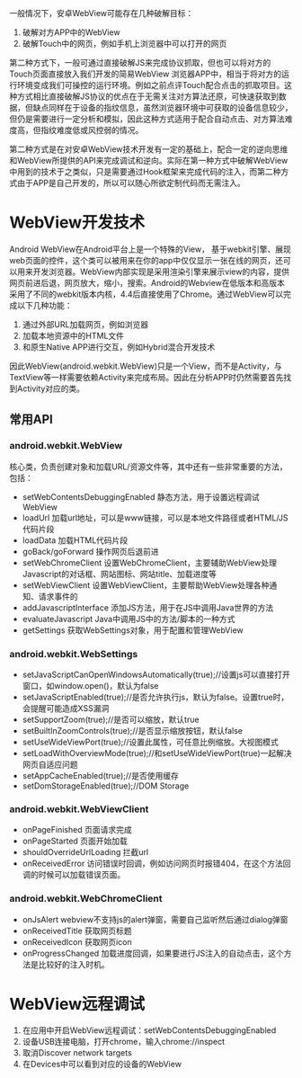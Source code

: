 一般情况下，安卓WebView可能存在几种破解目标：
1. 破解对方APP中的WebView
2. 破解Touch中的网页，例如手机上浏览器中可以打开的网页

第二种方式下，一般可通过直接破解JS来完成协议抓取，但也可以将对方的Touch页面直接放入我们开发的简易WebView 浏览器APP中，相当于将对方的运行环境变成我们可操控的运行环境。例如之前点评Touch配合点击的抓取项目。这种方式相比直接破解JS协议的优点在于无需关注对方算法还原，可快速获取到数据，但缺点同样在于设备的指纹信息，虽然浏览器环境中可获取的设备信息较少，但仍是需要进行一定分析和模拟，因此这种方式适用于配合自动点击、对方算法难度高，但指纹难度低或风控弱的情况。

第二种方式是在对安卓WebView技术开发有一定的基础上，配合一定的逆向思维和WebView所提供的API来完成调试和逆向。实际在第一种方式中破解WebView中用到的技术于之类似，只是需要通过Hook框架来完成代码的注入，而第二种方式由于APP是自己开发的，所以可以随心所欲定制代码而无需注入。

# WebView开发技术
Android WebView在Android平台上是一个特殊的View， 基于webkit引擎、展现web页面的控件，这个类可以被用来在你的app中仅仅显示一张在线的网页，还可以用来开发浏览器。WebView内部实现是采用渲染引擎来展示view的内容，提供网页前进后退，网页放大，缩小，搜索。Android的Webview在低版本和高版本采用了不同的webkit版本内核，4.4后直接使用了Chrome。通过WebView可以完成以下几种功能：
1. 通过外部URL加载网页，例如浏览器
2. 加载本地资源中的HTML文件
3. 和原生Native APP进行交互，例如Hybrid混合开发技术

因此WebView(android.webkit.WebView)只是一个View，而不是Activity，与TextView等一样需要依赖Activity来完成布局。因此在分析APP时仍然需要首先找到Activity对应的类。

## 常用API
### android.webkit.WebView
核心类，负责创建对象和加载URL/资源文件等，其中还有一些非常重要的方法，包括：
- setWebContentsDebuggingEnabled 静态方法，用于设置远程调试WebView
- loadUrl 加载url地址，可以是www链接，可以是本地文件路径或者HTML/JS代码片段
- loadData 加载HTML代码片段
- goBack/goForward 操作网页后退前进
- setWebChromeClient 设置WebChromeClient，主要辅助WebView处理Javascript的对话框、网站图标、网站title、加载进度等
- setWebViewClient 设置WebViewClient，主要帮助WebView处理各种通知、请求事件的
- addJavascriptInterface 添加JS方法，用于在JS中调用Java世界的方法
- evaluateJavascript Java中调用JS中的方法/脚本的一种方式
- getSettings 获取WebSettings对象，用于配置和管理WebView

### android.webkit.WebSettings
- setJavaScriptCanOpenWindowsAutomatically(true);//设置js可以直接打开窗口，如window.open()，默认为false
- setJavaScriptEnabled(true);//是否允许执行js，默认为false。设置true时，会提醒可能造成XSS漏洞
- setSupportZoom(true);//是否可以缩放，默认true
- setBuiltInZoomControls(true);//是否显示缩放按钮，默认false
- setUseWideViewPort(true);//设置此属性，可任意比例缩放。大视图模式
- setLoadWithOverviewMode(true);//和setUseWideViewPort(true)一起解决网页自适应问题
- setAppCacheEnabled(true);//是否使用缓存
- setDomStorageEnabled(true);//DOM Storage

### android.webkit.WebViewClient
- onPageFinished 页面请求完成
- onPageStarted 页面开始加载
- shouldOverrideUrlLoading 拦截url
- onReceivedError 访问错误时回调，例如访问网页时报错404，在这个方法回调的时候可以加载错误页面。

### android.webkit.WebChromeClient
- onJsAlert webview不支持js的alert弹窗，需要自己监听然后通过dialog弹窗
- onReceivedTitle 获取网页标题
- onReceivedIcon 获取网页icon
- onProgressChanged 加载进度回调，如果要进行JS注入的自动点击，这个方法是比较好的注入时机。

# WebView远程调试
1. 在应用中开启WebView远程调试：setWebContentsDebuggingEnabled
2. 设备USB连接电脑，打开chrome，输入chrome://inspect
3. 取消Discover network targets
4. 在Devices中可以看到对应的设备的WebView
